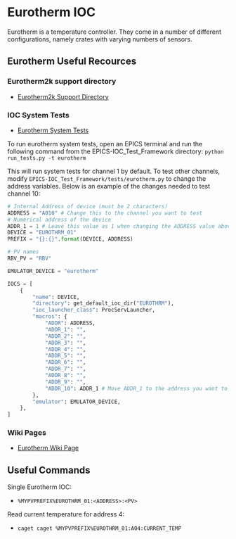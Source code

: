 # Eurotherm IOC
Eurotherm is a temperature controller. They come in a number of different configurations, namely crates with varying numbers of sensors. 

## Eurotherm Useful Recources
### Eurotherm2k support directory
- [Eurotherm2k Support Directory](https://github.com/ISISComputingGroup/EPICS-eurotherm2k/) 

### IOC System Tests
- [Eurotherm System Tests](https://github.dev/ISISComputingGroup/EPICS-IOC_Test_Framework/blob/7026_eurotherm_7_plus_channel/tests/eurotherm.py)

To run eurotherm system tests, open an EPICS terminal and run the following command from the EPICS-IOC_Test_Framework directory:
`python run_tests.py -t eurotherm`

This will run system tests for channel 1 by default. 
To test other channels, modify `EPICS-IOC_Test_Framework/tests/eurotherm.py` to change the address variables. Below is an example of the changes needed to test channel 10:


```python
# Internal Address of device (must be 2 characters)
ADDRESS = "A010" # Change this to the channel you want to test
# Numerical address of the device
ADDR_1 = 1 # Leave this value as 1 when changing the ADDRESS value above - hard coded in LEWIS emulator
DEVICE = "EUROTHRM_01"
PREFIX = "{}:{}".format(DEVICE, ADDRESS)

# PV names
RBV_PV = "RBV"

EMULATOR_DEVICE = "eurotherm"

IOCS = [
    {
        "name": DEVICE,
        "directory": get_default_ioc_dir("EUROTHRM"),
        "ioc_launcher_class": ProcServLauncher,
        "macros": {
            "ADDR": ADDRESS,
            "ADDR_1": "",
            "ADDR_2": "",
            "ADDR_3": "",
            "ADDR_4": "",
            "ADDR_5": "",
            "ADDR_6": "",
            "ADDR_7": "",
            "ADDR_8": "",
            "ADDR_9": "",
            "ADDR_10": ADDR_1 # Move ADDR_1 to the address you want to test
        },
        "emulator": EMULATOR_DEVICE,
    },
]
```

### Wiki Pages
- [Eurotherm Wiki Page](https://github.com/ISISComputingGroup/IBEX/wiki/Eurotherms)

## Useful Commands

Single Eurotherm IOC:
- `%MYPVPREFIX%EUROTHRM_01:<ADDRESS>:<PV>`

Read current temperature for address 4:
- `caget caget %MYPVPREFIX%EUROTHRM_01:A04:CURRENT_TEMP`